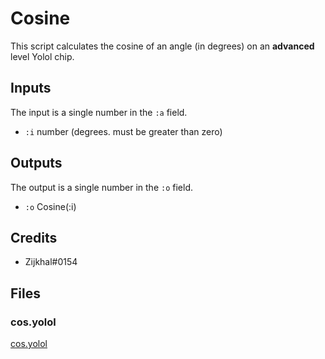 # Cosine

This script calculates the cosine of an angle (in degrees) on an **advanced** level Yolol chip.

## Inputs

The input is a single number in the `:a` field.

 - `:i` number (degrees. must be greater than zero)

## Outputs

The output is a single number in the `:o` field.

 - `:o` Cosine(:i)

## Credits

 - Zijkhal#0154
 
## Files
 
### cos.yolol
[cos.yolol](cos.yolol ':include')
